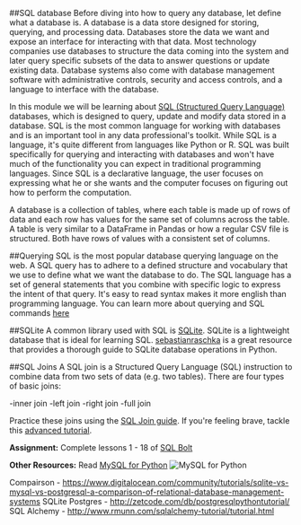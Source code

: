##SQL database
Before diving into how to query any database, let define what a database is. A database is a data store designed for storing, querying, and processing data. Databases store the data we want and expose an interface for interacting with that data. Most technology companies use databases to structure the data coming into the system and later query specific subsets of the data to answer questions or update existing data. Database systems also come with database management software with administrative controls, security and access controls, and a language to interface with the database.

In this module we will be learning about [SQL (Structured Query Language)](http://www.mysql.com/) databases, which is designed to query, update and modify data stored in a database. SQL is the most common language for working with databases and is an important tool in any data professional's toolkit. While SQL is a language, it's quite different from languages like Python or R. SQL was built specifically for querying and interacting with databases and won't have much of the functionality you can expect in traditional programming languages. Since SQL is a declarative language, the user focuses on expressing what he or she wants and the computer focuses on figuring out how to perform the computation.

A database is a collection of tables, where each table is made up of rows of data and each row has values for the same set of columns across the table. A table is very similar to a DataFrame in Pandas or how a regular CSV file is structured. Both have rows of values with a consistent set of columns.

##Querying
SQL is the most popular database querying language on the web. A SQL query has to adhere to a defined structure and vocabulary that we use to define what we want the database to do. The SQL language has a set of general statements that you combine with specific logic to express the intent of that query. It's easy to read syntax makes it more english than programming language. You can learn more about querying and SQL commands [here](http://blog.hubspot.com/marketing/sql-tutorial-introduction)

##SQLite
A common library used with SQL is [SQLite](https://sqlite.org/). SQLite is a lightweight database that is ideal for learning SQL. [sebastianraschka](http://sebastianraschka.com/Articles/2014_sqlite_in_python_tutorial.html) is a great resource that provides a thorough guide to SQLite database operations in Python.

##SQL Joins
A SQL join is a Structured Query Language (SQL) instruction to combine data from two sets of data (e.g. two tables). There are four types of basic joins:

-inner join
-left join
-right join
-full join

Practice these joins using the [SQL Join guide](http://www.sql-join.com/sql-join-types). If you're feeling brave, tackle this [advanced tutorial](http://www.sqlcourse2.com/joins.html).



**Assignment:** Complete lessons 1 - 18 of [SQL Bolt](https://sqlbolt.com/)

**Other Resources:** Read [MySQL for Python](https://www.packtpub.com/big-data-and-business-intelligence/mysql-python)
![MySQL for Python]("images/sql_book.jpg")


Compairson - https://www.digitalocean.com/community/tutorials/sqlite-vs-mysql-vs-postgresql-a-comparison-of-relational-database-management-systems
SQLite
Postgres - http://zetcode.com/db/postgresqlpythontutorial/
SQL Alchemy - http://www.rmunn.com/sqlalchemy-tutorial/tutorial.html
